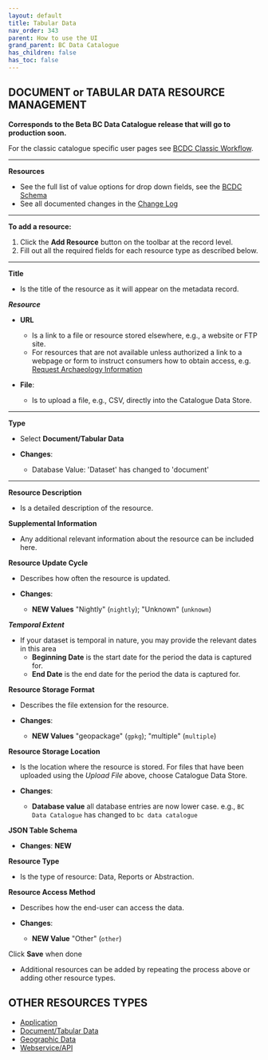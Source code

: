 ```yaml
---
layout: default
title: Tabular Data 
nav_order: 343
parent: How to use the UI
grand_parent: BC Data Catalogue
has_children: false
has_toc: false
---
```


## DOCUMENT or TABULAR DATA RESOURCE MANAGEMENT

**Corresponds to the Beta BC Data Catalogue release that will go to production soon.**

For the classic catalogue specific user pages see [BCDC Classic Workflow](https://bcgov.github.io/data-publication/pages/dps_bcdc_classic_w.html).


---------------
**Resources**
+ See the full list of value options for drop down fields, see the [BCDC Schema](https://cat.data.gov.bc.ca/api/3/action/scheming_dataset_schema_show?type=bcdc_dataset)
+ See all documented changes in the [Change Log](https://github.com/bcgov/ckan-ui/blob/master/pages/beta_schema_changes.md#application-resource-level-changes)


---------------

**To add a resource:**
1. Click the **Add Resource** button on the toolbar at the record level.
1. Fill out all the required fields for each resource type as described below.

---------------


**Title**
+ Is the title of the resource as it will appear on the metadata record. 

**_Resource_**

+ **URL**
    - Is a link to a file or resource stored elsewhere, e.g., a website or FTP site.
    - For resources that are not available unless authorized a link to a webpage or form to instruct consumers how to obtain access, e.g. [Request Archaeology Information](https://catalogue.data.gov.bc.ca/dataset/a6d58d20-8e19-46ba-b5a0-f02e436fa765/resource/cbbd35ea-8ddb-4cb4-b717-d897e5303dc3)

+ **File**:
    - Is to upload a file, e.g., CSV, directly into the Catalogue Data Store.


---------------

**Type**
+ Select **Document/Tabular Data**

+ **Changes**:
    - Database Value: 'Dataset' has changed to 'document'

---------------

**Resource Description**

+ Is a detailed description of the resource.

**Supplemental Information**

+ Any additional relevant information about the resource can be included here.

**Resource Update Cycle**

+ Describes how often the resource is updated.

+ **Changes**:
    - **NEW Values** "Nightly" (`nightly`); "Unknown" (`unknown`)

**_Temporal Extent_**

+ If your dataset is temporal in nature, you may provide the relevant dates in this area
    - **Beginning Date** is the start date for the period the data is captured for.
    - **End Date** is the end date for the period the data is captured for. 

**Resource Storage Format**

+ Describes the file extension for the resource.

+ **Changes**:
   - **NEW Values** "geopackage" (`gpkg`); "multiple" (`multiple`)

**Resource Storage Location**

+ Is the location where the resource is stored. For files that have been uploaded using the _Upload File_ above, choose Catalogue Data Store.

+ **Changes**:
   - **Database value** all database entries are now lower case. e.g., `BC Data Catalogue` has changed to `bc data catalogue`


**JSON Table Schema**

+ **Changes**: **NEW**

**Resource Type**

+ Is the type of resource: Data, Reports or Abstraction.

**Resource Access Method**

+ Describes how the end-user can access the data.

+ **Changes**:
   - **NEW Value** "Other" (`other`)


Click **Save** when done


+ Additional resources can be added by repeating the process above or adding other resource types.


## OTHER RESOURCES TYPES
- [Application](./dps_bcdc_w_application.md)
- [Document/Tabular Data](./dps_bcdc_w_dataset.md/)
- [Geographic Data](./dps_bcdc_w_geographic_dataset.md)
- [Webservice/API](./dps_bcdc_w_webservice_api.md)
